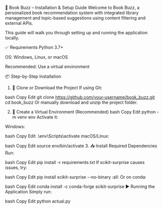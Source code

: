 📘 Book Buzz – Installation & Setup Guide
Welcome to Book Buzz, a personalized book recommendation system with integrated library management and topic-based suggestions using content filtering and external APIs.

This guide will walk you through setting up and running the application locally.

✅ Requirements
Python 3.7+

OS: Windows, Linux, or macOS

Recommended: Use a virtual environment

📦 Step-by-Step Installation
1. 📁 Clone or Download the Project
If using Git:

bash
Copy
Edit
git clone https://github.com/your-username/book_buzz.git
cd book_buzz
Or manually download and unzip the project folder.

2. 🧪 Create a Virtual Environment (Recommended)
bash
Copy
Edit
python -m venv env
Activate it:

Windows:

bash
Copy
Edit
.\env\Scripts\activate
macOS/Linux:

bash
Copy
Edit
source env/bin/activate
3. 📥 Install Required Dependencies
Run:

bash
Copy
Edit
pip install -r requirements.txt
If scikit-surprise causes issues, try:

bash
Copy
Edit
pip install scikit-surprise --no-binary :all:
Or on conda:

bash
Copy
Edit
conda install -c conda-forge scikit-surprise
▶️ Running the Application
Simply run:

bash
Copy
Edit
python actual.py
